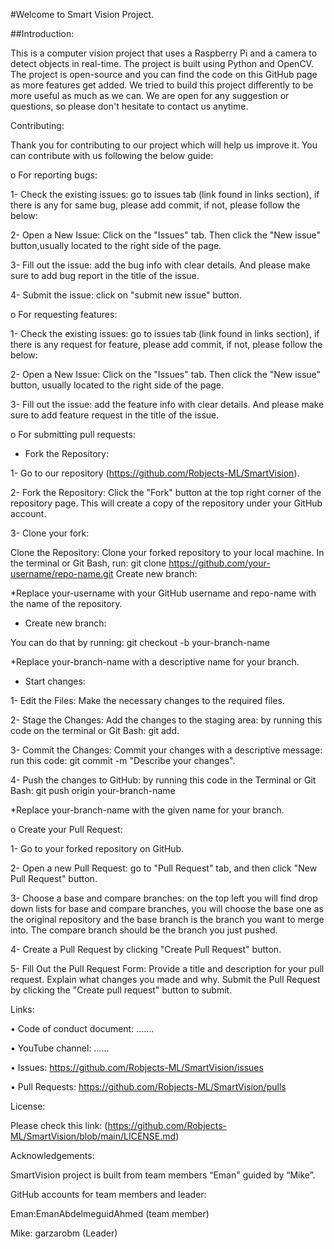 #Welcome to Smart Vision Project.

##Introduction:

This is a computer vision project that uses a Raspberry Pi and a camera to detect objects in real-time. The project is built using Python and OpenCV. The project is open-source and you can find the code on this GitHub page as more features get added. We tried to build this project differently to be more useful as much as we can. We are open for any suggestion or questions, so please don't hesitate to contact us anytime.

Contributing: 

Thank you for contributing to our project which will help us improve it. You can contribute with us following the below guide: 

o For reporting bugs: 

1-	Check the existing issues: go to issues tab (link found in links section), if there is any for same bug, please add commit, if not, please follow the below:

2- Open a New Issue: Click on the "Issues" tab. Then click the "New issue" button,usually located to the right side of the page.

3- Fill out the issue: add the bug info with clear details. And please make sure to add bug report in the title of the issue.

4- Submit the issue: click on "submit new issue" button.

o For requesting features: 

1-	Check the existing issues: go to issues tab (link found in links section), if there is any request for feature, please add commit, if not, please follow the below:

2-	Open a New Issue: Click on the "Issues" tab. Then click the "New issue" button, usually located to the right side of the page.

3-	Fill out the issue: add the feature info with clear details. And please make sure to add feature request in the title of the issue.

o For submitting pull requests: 

- Fork the Repository:

1- Go to our repository (https://github.com/Robjects-ML/SmartVision).

2- Fork the Repository: Click the "Fork" button at the top right corner of the repository page. This will create a copy of the repository under your GitHub account.

3-	Clone your fork: 

Clone the Repository: Clone your forked repository to your local machine. In the terminal or Git Bash, 
run: git clone https://github.com/your-username/repo-name.git Create new branch:

*Replace your-username with your GitHub username and repo-name with the name of the repository.

-	Create new branch:

You can do that by running: git checkout -b your-branch-name 

*Replace your-branch-name with a descriptive name for your branch.

- Start changes:

1-	Edit the Files: Make the necessary changes to the required files.

2-	Stage the Changes: Add the changes to the staging area: by running this code on the terminal or Git Bash: 
git add.

3-	 Commit the Changes: Commit your changes with a descriptive message: run this code: 
git commit -m "Describe your changes". 

4-	Push the changes to GitHub: by running this code in the Terminal or Git Bash: git push origin your-branch-name 

*Replace your-branch-name with the given name for your branch. 

o	Create your Pull Request:

1- Go to your forked repository on GitHub.

2- Open a new Pull Request: go to "Pull Request" tab, and then click "New Pull Request" button.

3- Choose a base and compare branches: on the top left you will find drop down lists for base and compare branches, you will choose the base one as the original repository and the base branch is the branch you want to merge into. The compare branch should be the branch you just pushed.

4- Create a Pull Request by clicking "Create Pull Request" button.

5- Fill Out the Pull Request Form: Provide a title and description for your pull request. Explain what changes you made and why.
Submit the Pull Request by clicking the "Create pull request" button to submit.

Links:

•	Code of conduct document: ……. <!-- need to add a link for code of conduct-->

•	YouTube channel: …… <!-- need to add a link for youtube channel-->

•	Issues: https://github.com/Robjects-ML/SmartVision/issues

•	Pull Requests: https://github.com/Robjects-ML/SmartVision/pulls

License: 

Please check this link: (https://github.com/Robjects-ML/SmartVision/blob/main/LICENSE.md)

Acknowledgements: 

SmartVision project is built from team members “Eman" guided by “Mike”. 

GitHub accounts for team members and leader:

 Eman:EmanAbdelmeguidAhmed (team member)

Mike: garzarobm (Leader)
